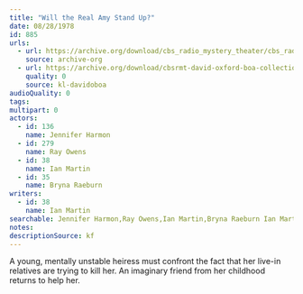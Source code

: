 ```yaml
---
title: "Will the Real Amy Stand Up?"
date: 08/28/1978
id: 885
urls: 
  - url: https://archive.org/download/cbs_radio_mystery_theater/cbs_radio_mystery_theater-0851-0900.zip/cbs_radio_mystery_theater-0851-0900%2Fcbsrmt_0885_will_the_real_amy_stand_up.mp3
    source: archive-org
  - url: https://archive.org/download/cbsrmt-david-oxford-boa-collection/CBSRMT-780828-0885-Will-the-Real-Amy-Stand-Up-(128-48)_WBBM-JE-{BoA}.mp3
    quality: 0
    source: kl-davidoboa
audioQuality: 0
tags: 
multipart: 0
actors:  
  - id: 136
    name: Jennifer Harmon  
  - id: 279
    name: Ray Owens  
  - id: 38
    name: Ian Martin  
  - id: 35
    name: Bryna Raeburn
writers:  
  - id: 38
    name: Ian Martin
searchable: Jennifer Harmon,Ray Owens,Ian Martin,Bryna Raeburn Ian Martin
notes: 
descriptionSource: kf
---
```

A young, mentally unstable heiress must confront the fact that her live-in relatives are trying to kill her. An imaginary friend from her childhood returns to help her.